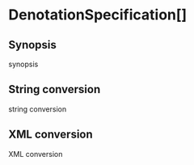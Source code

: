 <h1 class="converter">DenotationSpecification[]</h1>

## Synopsis

synopsis

## String conversion

string conversion

## XML conversion

XML conversion

